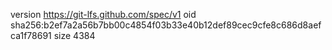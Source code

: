 version https://git-lfs.github.com/spec/v1
oid sha256:b2ef7a2a56b7bb00c4854f03b33e40b12def89cec9cfe8c686d8aefca1f78691
size 4384
